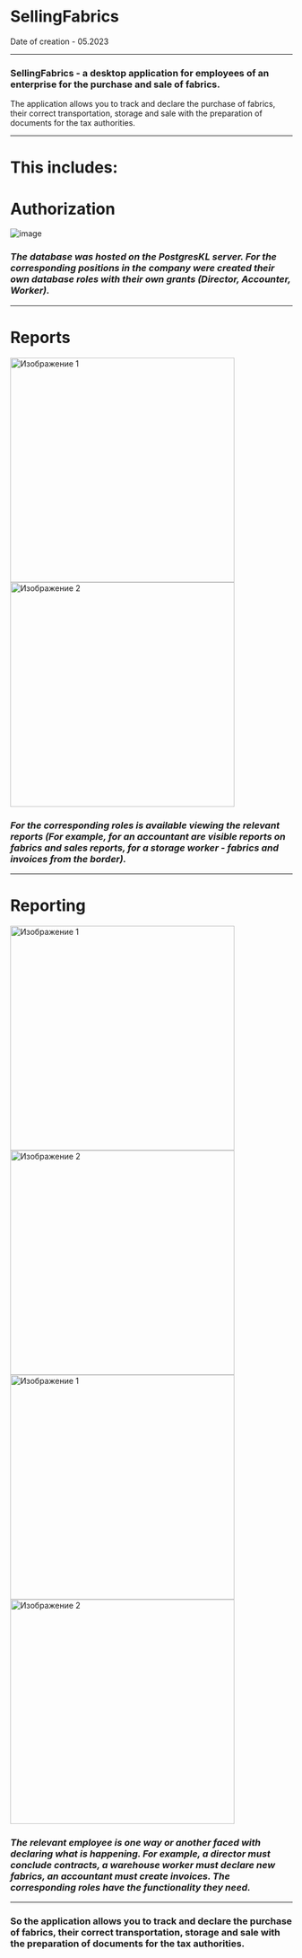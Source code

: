 # SellingFabrics

Date of creation - 05.2023
____
### SellingFabrics - a desktop application for employees of an enterprise for the purchase and sale of fabrics. 
The application allows you to track and declare the purchase of fabrics, their correct transportation, storage and sale with the preparation of documents for the tax authorities.
____
# This includes: 

# **Authorization**

![image](https://github.com/Semachko/SellingFabrics/assets/124003664/82951dd6-4a7e-4f0b-a2bf-086bb8358923)

### *The database was hosted on the PostgresKL server. For the corresponding positions in the company were created their own database roles with their own grants (Director, Accounter, Worker).*

____
# **Reports**

<img src="https://github.com/Semachko/SellingFabrics/assets/124003664/6d71d614-0d95-491f-8efe-891d3ff183af" alt="Изображение 1" width="400"/>
<img src="https://github.com/Semachko/SellingFabrics/assets/124003664/6407132a-3d22-4e3a-9e20-1f85fa3a1707" alt="Изображение 2" width="400"/>

### *For the corresponding roles is available viewing the relevant reports (For example, for an accountant are visible reports on fabrics and sales reports, for a storage worker - fabrics and invoices from the border).*

____
# **Reporting**

<img src="https://github.com/Semachko/SellingFabrics/assets/124003664/3bfe1d7e-317f-400a-be0c-8448580eadc4" alt="Изображение 1" width="400"/>
<img src="https://github.com/Semachko/SellingFabrics/assets/124003664/e12d9dda-b866-48d0-a9ff-aeaa8501dfcf" alt="Изображение 2" width="400"/>

<img src="https://github.com/Semachko/SellingFabrics/assets/124003664/af1a1f38-a83c-4da1-bdd5-b21514291e01" alt="Изображение 1" width="400"/>
<img src="https://github.com/Semachko/SellingFabrics/assets/124003664/6b1bcab3-3d68-4f8d-b39d-d2bc917d29a2" alt="Изображение 2" width="400"/>

### *The relevant employee is one way or another faced with declaring what is happening. For example, a director must conclude contracts, a warehouse worker must declare new fabrics, an accountant must create invoices. The corresponding roles have the functionality they need.*

____

### So the application allows you to track and declare the purchase of fabrics, their correct transportation, storage and sale with the preparation of documents for the tax authorities.


